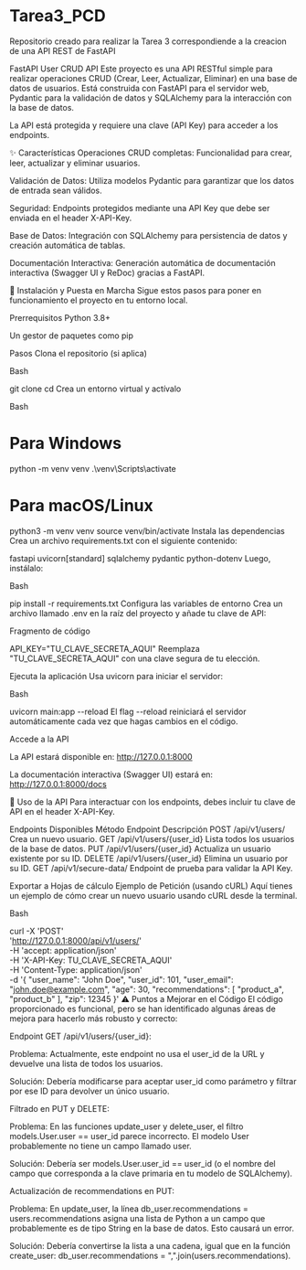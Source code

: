 # Tarea3_PCD
Repositorio creado para realizar la Tarea 3 correspondiende a la creacion de una API REST de FastAPI

FastAPI User CRUD API
Este proyecto es una API RESTful simple para realizar operaciones CRUD (Crear, Leer, Actualizar, Eliminar) en una base de datos de usuarios. Está construida con FastAPI para el servidor web, Pydantic para la validación de datos y SQLAlchemy para la interacción con la base de datos.

La API está protegida y requiere una clave (API Key) para acceder a los endpoints.

✨ Características
Operaciones CRUD completas: Funcionalidad para crear, leer, actualizar y eliminar usuarios.

Validación de Datos: Utiliza modelos Pydantic para garantizar que los datos de entrada sean válidos.

Seguridad: Endpoints protegidos mediante una API Key que debe ser enviada en el header X-API-Key.

Base de Datos: Integración con SQLAlchemy para persistencia de datos y creación automática de tablas.

Documentación Interactiva: Generación automática de documentación interactiva (Swagger UI y ReDoc) gracias a FastAPI.

🚀 Instalación y Puesta en Marcha
Sigue estos pasos para poner en funcionamiento el proyecto en tu entorno local.

Prerrequisitos
Python 3.8+

Un gestor de paquetes como pip

Pasos
Clona el repositorio (si aplica)

Bash

git clone <url-del-repositorio>
cd <nombre-del-directorio>
Crea un entorno virtual y actívalo

Bash

# Para Windows
python -m venv venv
.\venv\Scripts\activate

# Para macOS/Linux
python3 -m venv venv
source venv/bin/activate
Instala las dependencias
Crea un archivo requirements.txt con el siguiente contenido:

fastapi
uvicorn[standard]
sqlalchemy
pydantic
python-dotenv
Luego, instálalo:

Bash

pip install -r requirements.txt
Configura las variables de entorno
Crea un archivo llamado .env en la raíz del proyecto y añade tu clave de API:

Fragmento de código

API_KEY="TU_CLAVE_SECRETA_AQUI"
Reemplaza "TU_CLAVE_SECRETA_AQUI" con una clave segura de tu elección.

Ejecuta la aplicación
Usa uvicorn para iniciar el servidor:

Bash

uvicorn main:app --reload
El flag --reload reiniciará el servidor automáticamente cada vez que hagas cambios en el código.

Accede a la API

La API estará disponible en: http://127.0.0.1:8000

La documentación interactiva (Swagger UI) estará en: http://127.0.0.1:8000/docs

📖 Uso de la API
Para interactuar con los endpoints, debes incluir tu clave de API en el header X-API-Key.

Endpoints Disponibles
Método	Endpoint	Descripción
POST	/api/v1/users/	Crea un nuevo usuario.
GET	/api/v1/users/{user_id}	Lista todos los usuarios de la base de datos.
PUT	/api/v1/users/{user_id}	Actualiza un usuario existente por su ID.
DELETE	/api/v1/users/{user_id}	Elimina un usuario por su ID.
GET	/api/v1/secure-data/	Endpoint de prueba para validar la API Key.

Exportar a Hojas de cálculo
Ejemplo de Petición (usando cURL)
Aquí tienes un ejemplo de cómo crear un nuevo usuario usando cURL desde la terminal.

Bash

curl -X 'POST' \
  'http://127.0.0.1:8000/api/v1/users/' \
  -H 'accept: application/json' \
  -H 'X-API-Key: TU_CLAVE_SECRETA_AQUI' \
  -H 'Content-Type: application/json' \
  -d '{
  "user_name": "John Doe",
  "user_id": 101,
  "user_email": "john.doe@example.com",
  "age": 30,
  "recommendations": [
    "product_a",
    "product_b"
  ],
  "zip": 12345
}'
⚠️ Puntos a Mejorar en el Código
El código proporcionado es funcional, pero se han identificado algunas áreas de mejora para hacerlo más robusto y correcto:

Endpoint GET /api/v1/users/{user_id}:

Problema: Actualmente, este endpoint no usa el user_id de la URL y devuelve una lista de todos los usuarios.

Solución: Debería modificarse para aceptar user_id como parámetro y filtrar por ese ID para devolver un único usuario.

Filtrado en PUT y DELETE:

Problema: En las funciones update_user y delete_user, el filtro models.User.user == user_id parece incorrecto. El modelo User probablemente no tiene un campo llamado user.

Solución: Debería ser models.User.user_id == user_id (o el nombre del campo que corresponda a la clave primaria en tu modelo de SQLAlchemy).

Actualización de recommendations en PUT:

Problema: En update_user, la línea db_user.recommendations = users.recommendations asigna una lista de Python a un campo que probablemente es de tipo String en la base de datos. Esto causará un error.

Solución: Debería convertirse la lista a una cadena, igual que en la función create_user: db_user.recommendations = ",".join(users.recommendations).